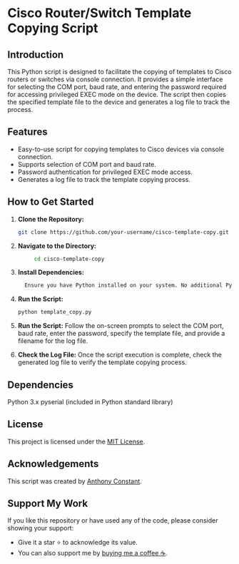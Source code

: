 # Cisco Router/Switch Template Copying Script

## Introduction

This Python script is designed to facilitate the copying of templates to Cisco routers or switches via console connection. It provides a simple interface for selecting the COM port, baud rate, and entering the password required for accessing privileged EXEC mode on the device. The script then copies the specified template file to the device and generates a log file to track the process.

## Features

- Easy-to-use script for copying templates to Cisco devices via console connection.
- Supports selection of COM port and baud rate.
- Password authentication for privileged EXEC mode access.
- Generates a log file to track the template copying process.

## How to Get Started

1. **Clone the Repository:**
   ```bash
   git clone https://github.com/your-username/cisco-template-copy.git

2. **Navigate to the Directory:**
   ```bash
        cd cisco-template-copy
   
3. **Install Dependencies:**
   ```bash
     Ensure you have Python installed on your system. No additional Python packages are required.

4. **Run the Script:**
    ```bash
    python template_copy.py

5. **Run the Script:**
Follow the on-screen prompts to select the COM port, baud rate, enter the password, specify the template file, and provide a filename for the log file.

6. **Check the Log File:**
Once the script execution is complete, check the generated log file to verify the template copying process.

## Dependencies 
Python 3.x
pyserial (included in Python standard library)

## License

This project is licensed under the [MIT License](https://opensource.org/licenses/MIT).

## Acknowledgements

This script was created by [Anthony Constant](https://anthonyconstant.co.uk/).

## Support My Work

If you like this repository or have used any of the code, please consider showing your support:

- Give it a star ⭐️ to acknowledge its value.
- You can also support me by [buying me a coffee ☕️](https://ko-fi.com/W7W144CAO).




